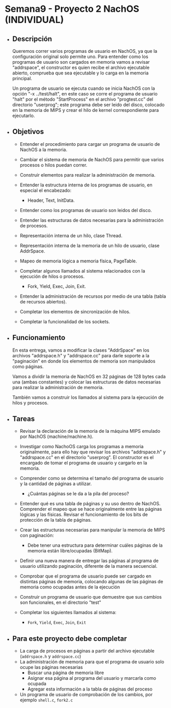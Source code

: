 # Semana9 - Proyecto 2 NachOS (INDIVIDUAL)
   - ## Descripción 
      Queremos correr varios programas de usuario en NachOS, ya que la configuración original solo permite uno. Para entender como los programas de usuario son cargados en memoria vamos a revisar "addrspace", el constructor es quien recibe el archivo ejecutable abierto, comprueba que sea ejecutable y lo carga en la memoria principal.

      Un programa de usuario se ejecuta cuando se inicia NachOS con la opción "-x ../test/halt", en este caso se corre el programa de usuario "halt" por el método "StartProcess" en el archivo "progtest.cc" del directorio "userprog"; este programa debe ser leido del disco, colocado en la memoria de MIPS y crear el hilo de kernel correspondiente para ejecutarlo.

   - ## Objetivos
      * Entender el procedimiento para cargar un programa de usuario de NachOS a la memoria.

      * Cambiar el sistema de memoria de NachOS para permitir que varios procesos o hilos puedan correr.

      * Construir elementos para realizar la administración de memoria.

      * Entender la estructura interna de los programas de usuario, en especial el encabezado:
         * Header, Text, InitData.
      * Entender como los programas de usuario son leidos del disco.

      * Entender las estructuras de datos necesarias para la administración de procesos.

      * Representación interna de un hilo, clase Thread.

      * Representación interna de la memoria de un hilo de usuario, clase AddrSpace.

      * Mapeo de memoria lógica a memoria física, PageTable.
      
      * Completar algunos llamados al sistema relacionados con la ejecución de hilos o procesos.
         * Fork, Yield, Exec, Join, Exit.

      * Entender la administración de recursos por medio de una tabla (tabla de recursos abiertos).

      * Completar los elementos de sincronización de hilos.
      
      * Completar la funcionalidad de los sockets.

   - ## Funcionamiento

      En esta entrega, vamos a modificar la clases "AddrSpace" en los archivos "addrspace.h" y "addrspace.cc" para darle soporte a la "paginación" en donde los elementos de memoria son manipulados como páginas.

      Vamos a dividir la memoria de NachOS en 32 páginas de 128 bytes cada una (ambas constantes) y colocar las estructuras de datos necesarias para realizar la administración de memoria.

      También vamos a construir los llamados al sistema para la ejecución de hilos y procesos.

   - ## Tareas
      * Revisar la declaración de la memoria de la máquina MIPS emulado por NachOS (machine/machine.h).

      * Investigar como NachoOS carga los programas a memoria originalmente, para ello hay que revisar los archivos "addrspace.h" y "addrspace.cc" en el directorio "userprog".  El constructor es el encargado de tomar el programa de usuario y cargarlo en la memoria.

      * Comprender como se determina el tamaño del programa de usuario y la cantidad de páginas a utilizar.
         * ¿Cuántas páginas se le da a la pila del proceso?

      * Entender qué es una tabla de páginas y su uso dentro de NachOS.  Comprender el mapeo que se hace originalmente entre las páginas lógicas y las físicas. Revisar el funcionamiento de los bits de protección de la tabla de páginas.

      * Crear las estructuras necesarias para manipular la memoria de MIPS con paginación:
         * Debe tener una estructura para determinar cuáles páginas de la memoria están libre/ocupadas (BitMap).

      * Definir una nueva manera de entregar las páginas al programa de usuario utilizando paginación, diferente de la manera secuencial.

      * Comprobar que el programa de usuario puede ser cargado en distintas páginas de memoria, colocando algunas de las páginas de memoria como ocupadas antes de la ejecución

      * Construir un programa de usuario que demuestre que sus cambios son funcionales, en el directorio "test"

      * Completar los siguientes llamados al sistema:
         * `Fork`, `Yield`, `Exec`, `Join`, `Exit`

   - ## Para este proyecto debe completar
      * La carga de procesos en páginas a partir del archivo ejecutable (`addrspace.h` y `addrspace.cc`)
      * La administración de memoria para que el programa de usuario solo ocupe las páginas necesarias
         * Buscar una página de memoria libre
         * Asignar esa página al programa del usuario y marcarla como ocupada
         * Agregar esta información a la tabla de páginas del proceso
      * Un programa de usuario de comprobación de los cambios, por ejemplo `shell.c`, `fork2.c`